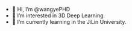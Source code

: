 - 👋 Hi, I’m @wangyePHD
- 👀 I’m interested in 3D Deep Learning.
- 🌱 I’m currently learning in the JiLin University.


